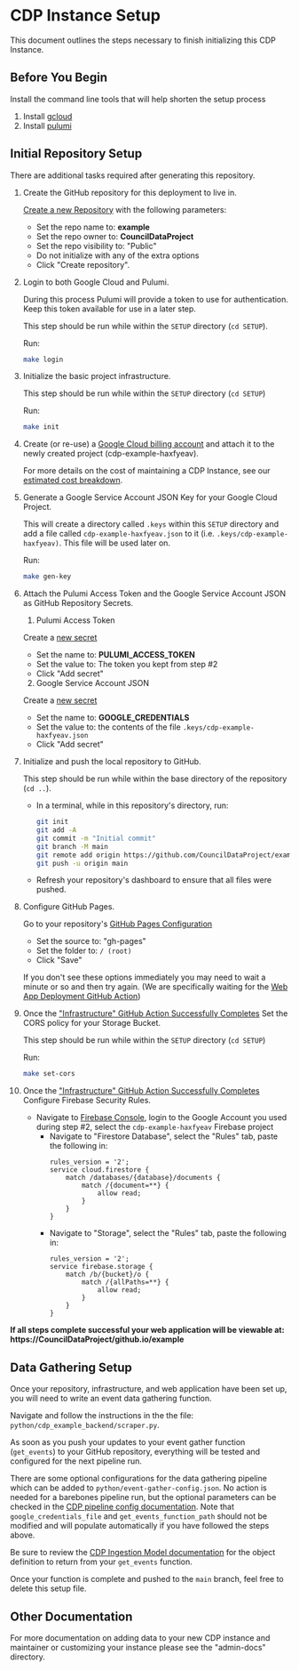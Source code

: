 # CDP Instance Setup

This document outlines the steps necessary to finish initializing this CDP Instance.

## Before You Begin

Install the command line tools that will help shorten the setup process

1. Install [gcloud](https://cloud.google.com/sdk/docs/install)
2. Install [pulumi](https://www.pulumi.com/docs/get-started/install/)

## Initial Repository Setup

There are additional tasks required after generating this repository.

1. Create the GitHub repository for this deployment to live in.

    [Create a new Repository](https://github.com/new) with the following parameters:

    - Set the repo name to: **example**
    - Set the repo owner to: **CouncilDataProject**
    - Set the repo visibility to: "Public"
    - Do not initialize with any of the extra options
    - Click "Create repository".

1. Login to both Google Cloud and Pulumi.

    During this process Pulumi will provide a token to use for authentication.
    Keep this token available for use in a later step.

    This step should be run while within the `SETUP` directory (`cd SETUP`).

    Run:

    ```bash
    make login
    ```

1. Initialize the basic project infrastructure.

    This step should be run while within the `SETUP` directory (`cd SETUP`)

    Run:

    ```bash
    make init
    ```

1. Create (or re-use) a
   [Google Cloud billing account](https://console.cloud.google.com/billing/linkedaccount?project=cdp-example-haxfyeav)
   and attach it to the newly created project (cdp-example-haxfyeav).

    For more details on the cost of maintaining a CDP Instance, see our [estimated cost breakdown](https://github.com/CouncilDataProject/cookiecutter-cdp-deployment#cost).

1. Generate a Google Service Account JSON Key for your Google Cloud Project.

    This will create a directory called `.keys` within this `SETUP` directory and
    add a file called `cdp-example-haxfyeav.json` to it
    (i.e. `.keys/cdp-example-haxfyeav)`. This file will be used later on.

    Run:

    ```bash
    make gen-key
    ```

1. Attach the Pulumi Access Token and the
   Google Service Account JSON as GitHub Repository Secrets.

    1. Pulumi Access Token

    Create a [new secret](https://github.com/CouncilDataProject/example/settings/secrets/actions/new)

    - Set the name to: **PULUMI_ACCESS_TOKEN**
    - Set the value to: The token you kept from step #2
    - Click "Add secret"

    2. Google Service Account JSON

    Create a [new secret](https://github.com/CouncilDataProject/example/settings/secrets/actions/new)

    - Set the name to: **GOOGLE_CREDENTIALS**
    - Set the value to: the contents of the file `.keys/cdp-example-haxfyeav.json`
    - Click "Add secret"

1. Initialize and push the local repository to GitHub.

    This step should be run while within the base directory of the repository (`cd ..`).

    - In a terminal, while in this repository's directory, run:
        ```bash
        git init
        git add -A
        git commit -m "Initial commit"
        git branch -M main
        git remote add origin https://github.com/CouncilDataProject/example.git
        git push -u origin main
        ```
    - Refresh your repository's dashboard to ensure that all files were pushed.

1. Configure GitHub Pages.

    Go to your repository's [GitHub Pages Configuration](https://github.com/CouncilDataProject/example/settings/pages)

    - Set the source to: "gh-pages"
    - Set the folder to: `/ (root)`
    - Click "Save"

    If you don't see these options immediately you may need to wait a minute or so and then try again.
    (We are specifically waiting for the [Web App Deployment GitHub Action](https://github.com/CouncilDataProject/example/actions?query=workflow%3A%22Web+App%22))

1. Once the
   ["Infrastructure" GitHub Action Successfully Completes](https://github.com/CouncilDataProject/example/actions?query=workflow%3A%22Infrastructure%22)
   Set the CORS policy for your Storage Bucket.

    This step should be run while within the `SETUP` directory (`cd SETUP`)

    Run:

    ```bash
    make set-cors
    ```

1. Once the
   ["Infrastructure" GitHub Action Successfully Completes](https://github.com/CouncilDataProject/example/actions?query=workflow%3A%22Infrastructure%22)
   Configure Firebase Security Rules.

    - Navigate to [Firebase Console](https://console.firebase.google.com),
      login to the Google Account you used during step #2, select the `cdp-example-haxfyeav` Firebase project
        - Navigate to "Firestore Database", select the "Rules" tab, paste the following in:
            ```
            rules_version = '2';
            service cloud.firestore {
                match /databases/{database}/documents {
                    match /{document=**} {
                        allow read;
                    }
                }
            }
            ```
        - Navigate to "Storage", select the "Rules" tab, paste the following in:
            ```
            rules_version = '2';
            service firebase.storage {
                match /b/{bucket}/o {
                    match /{allPaths=**} {
                        allow read;
                    }
                }
            }
            ```

**If all steps complete successful your web application will be viewable at: https://CouncilDataProject/github.io/example**

## Data Gathering Setup

Once your repository, infrastructure, and web application have been set up, you will need to write an event data gathering function.

Navigate and follow the instructions in the the file: `python/cdp_example_backend/scraper.py`.

As soon as you push your updates to your event gather function (`get_events`) to your GitHub repository, everything will be tested and configured for the next pipeline run.

There are some optional configurations for the data gathering pipeline which can be added to `python/event-gather-config.json`. No action is needed for a barebones pipeline run, but the optional parameters can be checked in the [CDP pipeline config documentation](https://councildataproject.org/cdp-backend/cdp_backend.pipeline.html#module-cdp_backend.pipeline.pipeline_config). Note that `google_credentials_file` and `get_events_function_path` should not be modified and will populate automatically if you have followed the steps above.

Be sure to review the [CDP Ingestion Model documentation](https://councildataproject.github.io/cdp-backend/ingestion_models.html) for the object definition to return from your `get_events` function.

Once your function is complete and pushed to the `main` branch, feel free to delete this setup file.

## Other Documentation

For more documentation on adding data to your new CDP instance and maintainer or customizing your instance
please see the "admin-docs" directory.
